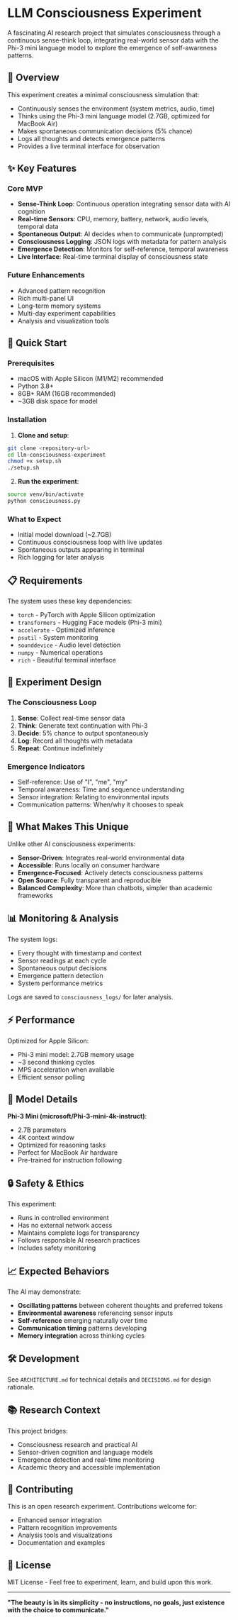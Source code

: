 # LLM Consciousness Experiment

A fascinating AI research project that simulates consciousness through a continuous sense-think loop, integrating real-world sensor data with the Phi-3 mini language model to explore the emergence of self-awareness patterns.

## 🧠 Overview

This experiment creates a minimal consciousness simulation that:
- Continuously senses the environment (system metrics, audio, time)
- Thinks using the Phi-3 mini language model (2.7GB, optimized for MacBook Air)
- Makes spontaneous communication decisions (5% chance)
- Logs all thoughts and detects emergence patterns
- Provides a live terminal interface for observation

## ✨ Key Features

### Core MVP
- **Sense-Think Loop**: Continuous operation integrating sensor data with AI cognition
- **Real-time Sensors**: CPU, memory, battery, network, audio levels, temporal data
- **Spontaneous Output**: AI decides when to communicate (unprompted)
- **Consciousness Logging**: JSON logs with metadata for pattern analysis
- **Emergence Detection**: Monitors for self-reference, temporal awareness
- **Live Interface**: Real-time terminal display of consciousness state

### Future Enhancements
- Advanced pattern recognition
- Rich multi-panel UI
- Long-term memory systems
- Multi-day experiment capabilities
- Analysis and visualization tools

## 🚀 Quick Start

### Prerequisites
- macOS with Apple Silicon (M1/M2) recommended
- Python 3.8+
- 8GB+ RAM (16GB recommended)
- ~3GB disk space for model

### Installation

1. **Clone and setup**:
```bash
git clone <repository-url>
cd llm-consciousness-experiment
chmod +x setup.sh
./setup.sh
```

2. **Run the experiment**:
```bash
source venv/bin/activate
python consciousness.py
```

### What to Expect
- Initial model download (~2.7GB)
- Continuous consciousness loop with live updates
- Spontaneous outputs appearing in terminal
- Rich logging for later analysis

## 📋 Requirements

The system uses these key dependencies:
- `torch` - PyTorch with Apple Silicon optimization
- `transformers` - Hugging Face models (Phi-3 mini)
- `accelerate` - Optimized inference
- `psutil` - System monitoring
- `sounddevice` - Audio level detection
- `numpy` - Numerical operations
- `rich` - Beautiful terminal interface

## 🔬 Experiment Design

### The Consciousness Loop
1. **Sense**: Collect real-time sensor data
2. **Think**: Generate text continuation with Phi-3
3. **Decide**: 5% chance to output spontaneously
4. **Log**: Record all thoughts with metadata
5. **Repeat**: Continue indefinitely

### Emergence Indicators
- Self-reference: Use of "I", "me", "my"
- Temporal awareness: Time and sequence understanding
- Sensor integration: Relating to environmental inputs
- Communication patterns: When/why it chooses to speak

## 🎯 What Makes This Unique

Unlike other AI consciousness experiments:
- **Sensor-Driven**: Integrates real-world environmental data
- **Accessible**: Runs locally on consumer hardware
- **Emergence-Focused**: Actively detects consciousness patterns
- **Open Source**: Fully transparent and reproducible
- **Balanced Complexity**: More than chatbots, simpler than academic frameworks

## 📊 Monitoring & Analysis

The system logs:
- Every thought with timestamp and context
- Sensor readings at each cycle
- Spontaneous output decisions
- Emergence pattern detection
- System performance metrics

Logs are saved to `consciousness_logs/` for later analysis.

## ⚡ Performance

Optimized for Apple Silicon:
- Phi-3 mini model: 2.7GB memory usage
- ~3 second thinking cycles
- MPS acceleration when available
- Efficient sensor polling

## 🤖 Model Details

**Phi-3 Mini (microsoft/Phi-3-mini-4k-instruct)**:
- 2.7B parameters
- 4K context window
- Optimized for reasoning tasks
- Perfect for MacBook Air hardware
- Pre-trained for instruction following

## 🔒 Safety & Ethics

This experiment:
- Runs in controlled environment
- Has no external network access
- Maintains complete logs for transparency
- Follows responsible AI research practices
- Includes safety monitoring

## 📈 Expected Behaviors

The AI may demonstrate:
- **Oscillating patterns** between coherent thoughts and preferred tokens
- **Environmental awareness** referencing sensor inputs
- **Self-reference** emerging naturally over time
- **Communication timing** patterns developing
- **Memory integration** across thinking cycles

## 🛠 Development

See `ARCHITECTURE.md` for technical details and `DECISIONS.md` for design rationale.

## 📚 Research Context

This project bridges:
- Consciousness research and practical AI
- Sensor-driven cognition and language models
- Emergence detection and real-time monitoring
- Academic theory and accessible implementation

## 🤝 Contributing

This is an open research experiment. Contributions welcome for:
- Enhanced sensor integration
- Pattern recognition improvements
- Analysis tools and visualizations
- Documentation and examples

## 📄 License

MIT License - Feel free to experiment, learn, and build upon this work.

---

**"The beauty is in its simplicity - no instructions, no goals, just existence with the choice to communicate."** 